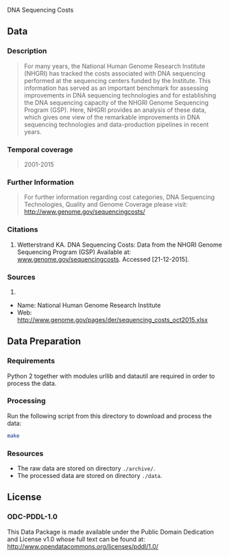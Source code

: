 DNA Sequencing Costs

## Data

### Description

> For many years, the National Human Genome Research Institute (NHGRI) has tracked the costs associated with DNA sequencing performed at the sequencing centers funded by the Institute. This information has served as an important benchmark for assessing improvements in DNA sequencing technologies and for establishing the DNA sequencing capacity of the NHGRI Genome Sequencing Program (GSP). Here, NHGRI provides an analysis of these data, which gives one view of the remarkable improvements in DNA sequencing technologies and data-production pipelines in recent years.

### Temporal coverage
> 2001-2015

### Further Information
> For further information regarding cost categories, DNA Sequencing Technologies, Quality and Genome Coverage please visit: http://www.genome.gov/sequencingcosts/

### Citations

1. Wetterstrand KA. DNA Sequencing Costs: Data from the NHGRI Genome Sequencing Program (GSP) Available at: www.genome.gov/sequencingcosts. Accessed [21-12-2015].

### Sources

1. 
  * Name: National Human Genome Research Institute
  * Web: http://www.genome.gov/pages/der/sequencing_costs_oct2015.xlsx

## Data Preparation

### Requirements

Python 2 together with modules urllib and datautil are required in order to process the data. 

### Processing

Run the following script from this directory to download and process the data:

```bash
make
```

### Resources

* The raw data are stored on directory `./archive/`.
* The processed data are stored on directory `./data`.

## License

### ODC-PDDL-1.0

This Data Package is made available under the Public Domain Dedication and License v1.0 whose full text can be found at: http://www.opendatacommons.org/licenses/pddl/1.0/

